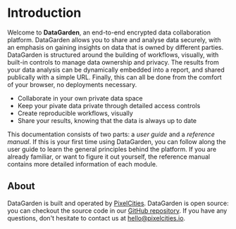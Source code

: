 # Introduction

Welcome to **DataGarden**, an end-to-end encrypted data collaboration platform. DataGarden allows you to share and analyse
data securely, with an emphasis on gaining insights on data that is owned by different parties. DataGarden is structured
around the building of workflows, visually, with built-in controls to manage data ownership and privacy. The results
from your data analysis can be dynamically embedded into a report, and shared publically with a simple URL. Finally,
this can all be done from the comfort of your browser, no deployments necessary.

- Collaborate in your own private data space
- Keep your pivate data private through detailed access controls
- Create reproducible workflows, visually
- Share your results, knowing that the data is always up to date

This documentation consists of two parts: a *user guide* and a *reference manual*. If this is your first time using
DataGarden, you can follow along the user guide to learn the general principles behind the platform. If you are already
familiar, or want to figure it out yourself, the reference manual contains more detailed information of each module.

## About
DataGarden is built and operated by [PixelCities](https://pixelcities.io/about). DataGarden is open source: you can
checkout the source code in our [GitHub repository](https://github.com/pixelcities/datagarden). If you have any
questions, don't hesitate to contact us at [hello@pixelcities.io](mailto:hello@pixelcities.io).

